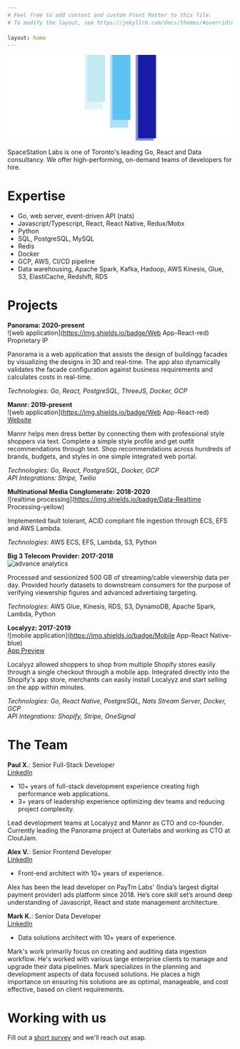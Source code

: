 ```yaml
---
# Feel free to add content and custom Front Matter to this file.
# To modify the layout, see https://jekyllrb.com/docs/themes/#overriding-theme-defaults

layout: home
---
```


![cover logo](/assets/cover.png)

SpaceStation Labs is one of Toronto's leading Go, React and Data consultancy.
We offer high-performing, on-demand teams of developers for hire.

Expertise
============

- Go, web server, event-driven API (nats)
- Javascript/Typescript, React, React Native, Redux/Mobx
- Python
- SQL, PostgreSQL, MySQL
- Redis
- Docker
- GCP, AWS, CI/CD pipeline
- Data warehousing, Apache Spark, Kafka, Hadoop, AWS Kinesis, Glue, S3, ElastiCache, Redshift, RDS

Projects
=======

**Panorama: 2020-present**  
  ![web application](https://img.shields.io/badge/Web App-React-red)  
  Proprietary IP

  Panorama is a web application that assists the design of buildingg facades by
  visualizing the designs in 3D and real-time. The app also dynamically
  validates the facade configuration against business requirements and
  calculates costs in real-time.

  _Technologies: Go, React, PostgreSQL, ThreeJS, Docker, GCP_

**Mannr: 2019-present**  
  ![web application](https://img.shields.io/badge/Web App-React-red)  
  [Website](https://www.getmannr.com/)

  Mannr helps men dress better by connecting them with professional style
  shoppers via text. Complete a simple style profile and get outfit
  recommendations through text. Shop recommendations across hundreds of brands,
  budgets, and styles in one simple integrated web portal.

  _Technologies: Go, React, PostgreSQL, Docker, GCP  
  API Integrations: Stripe, Twilio_

**Multinational Media Conglomerate: 2018-2020**  
  ![realtime processing](https://img.shields.io/badge/Data-Realtime Processing-yellow)  

  Implemented fault tolerant, ACID compliant file ingestion through ECS, EFS and
  AWS Lambda.

  _Technologies_: AWS ECS, EFS, Lambda, S3, Python

**Big 3 Telecom Provider: 2017-2018**  
  ![advance analytics](https://img.shields.io/badge/Data-Analytics-yellow)  
  
  Processed and sessionized 500 GB of streaming/cable viewership data per day.
  Provided hourly datasets to downstream consumers for the purpose of verifying
  viewership figures and advanced advertising targeting.

  _Technologies_: AWS Glue, Kinesis, RDS, S3, DynamoDB, Apache Spark, Lambda, Python

**Localyyz: 2017-2019**  
  ![mobile application](https://img.shields.io/badge/Mobile App-React Native-blue)  
  [App Preview](/assets/localyyz-demo.gif)

  Localyyz allowed shoppers to shop from multiple Shopify stores easily through
  a single checkout through a mobile app. Integrated directly into the Shopify's app store,
  merchants can easily install Localyyz and start selling on the app within minutes.

  _Technologies: Go, React Native, PostgreSQL, Nats Stream Server, Docker, GCP  
  API Integrations: Shopify, Stripe, OneSignal_

The Team
====

  **Paul X.**: Senior Full-Stack Developer  
  [LinkedIn](https://www.linkedin.com/in/paulxue/)

  - 10+ years of full-stack development experience creating high performance web applications.  
  - 3+ years of leadership experience optimizing dev teams and reducing project complexity.  

  Lead development teams at Localyyz and Mannr as CTO and co-founder. Currently
  leading the Panorama project at Outerlabs and working as CTO at CloutJam.

  **Alex V.**: Senior Frontend Developer  
  [LinkedIn](https://www.linkedin.com/in/vitiukalex/)

  - Front-end architect with 10+ years of experience.

  Alex has been the lead developer on PayTm Labs' (India’s largest digital payment provider) ads platform since 2018.
  He’s core skill set’s around deep understanding of Javascript, React and state management architecture.

  **Mark K.**: Senior Data Developer  
  [LinkedIn](https://www.linkedin.com/in/mark-khaitman-a9b24a74/)

  - Data solutions architect with 10+ years of experience.

  Mark's work primarily focus on creating and auditing data ingestion workflow. He's worked with various large enterprise clients
  to manage and upgrade their data pipelines. Mark specializes in the planning and development aspects of data focused solutions.
  He places a high importance on ensuring his solutions are as optimal, manageable, and cost effective, based on client requirements.

Working with us
======

  Fill out a [short survey](https://forms.gle/jcmVSuxfzt6MBbuA8) and we'll reach out asap.
